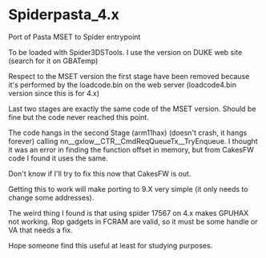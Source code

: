 # Spiderpasta_4.x

Port of Pasta MSET to Spider entrypoint

To be loaded with Spider3DSTools. I use the version on DUKE web site (search for it on GBATemp)

Respect to the MSET version the first stage have been removed because it's performed by the loadcode.bin on the web server (loadcode4.bin version since this is for 4.x)

Last two stages are exactly the same code of the MSET version. Should be fine but the code never reached this point.

The code hangs in the second Stage (arm11hax) (doesn't crash, it hangs forever) calling nn__gxlow__CTR__CmdReqQueueTx__TryEnqueue. I thought it was an error in finding the function offset in memory, but from CakesFW code I found it uses the same.

Don't know if I'll try to fix this now that CakesFW is out.

Getting this to work will make porting to 9.X very simple (it only needs to change some addresses).

The weird thing I found is that using spider 17567 on 4.x makes GPUHAX not working. Rop gadgets in FCRAM are valid, so it must be some handle or VA that needs a fix.

Hope someone find this useful at least for studying purposes. 
